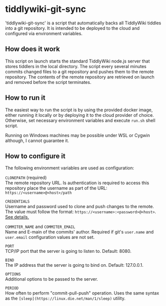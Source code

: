 # tiddlywiki-git-sync

'tiddlywiki-git-sync' is a script that automatically backs all TiddlyWiki
tiddles into a git repository. It is intended to be deployed to the cloud and
configured via environment variables.

## How does it work

This script on launch starts the standard TiddlyWiki node.js server that stores
tiddlers in the local directory. The script every several minutes commits
changed files to a git repository and pushes them to the remote repository. The
contents of the remote repository are retrieved on launch and removed before
the script terminates.

## How to run it

The easiest way to run the script is by using the provided docker image, either
running it locally or by deploying it to the cloud provider of choice.
Otherwise, set necessary environment variables and execute `run.sh` shell
script.

Running on Windows machines may be possible under WSL or Cygwin although, I
cannot guarantee it.

## How to configure it

The following environment variables are used as configuration:

`CLONEPATH` (required)<br>
The remote repository URL. Is authentication is required to access this
repository place the username as part of the URL: `https://<username>@<host>/path`

`CREDENTIALS` <br>
Username and password used to clone and push changes to the remote. The value
must follow the format: `https://<username>:<password>@<host>`.
[See details.](https://git-scm.com/docs/git-credential-store#_storage_format)

`COMMITER_NAME` and `COMMITER_EMAIL` <br>
Name and E-main of the commits' author. Required if git's `user.name` and
`user.email` configuration values are not set.

`PORT` <br>
TCP/IP port that the server is going to listen to. Default: 8080.

`BIND`<br>
The IP address that the server is going to bind on. Default: 127.0.0.1.

`OPTIONS`<br>
Additional options to be passed to the server.

`PERIOD`<br>
How often to perform "commit-pull-push" operation. Uses the same syntax as the
`[sleep](https://linux.die.net/man/1/sleep)` utility.


